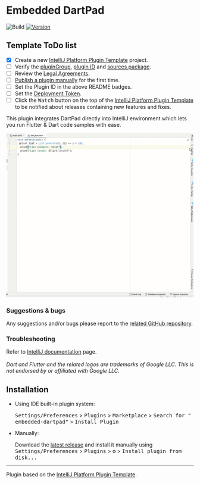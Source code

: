 # Embedded DartPad

![Build](https://github.com/mzdm/embedded-dartpad/workflows/Build/badge.svg)
[![Version](https://img.shields.io/jetbrains/plugin/v/com.github.mzdm.embedded_dartpad.svg)](https://plugins.jetbrains.com/plugin/com.github.mzdm.embedded_dartpad)

[comment]: <> ([![Downloads]&#40;https://img.shields.io/jetbrains/plugin/d/com.github.mzdm.embedded_dartpad.svg&#41;]&#40;https://plugins.jetbrains.com/plugin/com.github.mzdm.embedded_dartpad&#41;)

## Template ToDo list

- [x] Create a new [IntelliJ Platform Plugin Template][template] project.
- [ ] Verify the [pluginGroup](/gradle.properties), [plugin ID](/src/main/resources/META-INF/plugin.xml)
  and [sources package](/src/main/kotlin).
- [ ] Review the [Legal Agreements](https://plugins.jetbrains.com/docs/marketplace/legal-agreements.html).
- [ ] [Publish a plugin manually](https://plugins.jetbrains.com/docs/intellij/publishing-plugin.html?from=IJPluginTemplate)
  for the first time.
- [ ] Set the Plugin ID in the above README badges.
- [ ] Set the [Deployment Token](https://plugins.jetbrains.com/docs/marketplace/plugin-upload.html).
- [ ] Click the <kbd>Watch</kbd> button on the top of the [IntelliJ Platform Plugin Template][template] to be notified
  about releases containing new features and fixes.

<!-- Plugin description -->
<p>This plugin integrates DartPad directly into IntelliJ environment which lets you run Flutter &amp; 
Dart code samples with ease.</p>

<p align="center">
<img height="auto" width="700" src="previews/preview.gif" />
</p>

<h3 id="suggestions-bugs">Suggestions &amp; bugs</h3>
<p>Any suggestions and/or bugs please report to the <a href="https://github.com/mzdm/embedded-dartpad">related GitHub repository</a>.</p>

<h3 id="troubleshooting">Troubleshooting</h3>
<p>Refer to <a href="https://plugins.jetbrains.com/docs/intellij/jcef.html#enabling-jcef">IntelliJ documentation</a> page.
<br><br>
<em>Dart and Flutter and the related logos are trademarks of Google LLC. This is not endorsed by or affiliated with Google LLC.</em></p>
<!-- Plugin description end -->

## Installation

- Using IDE built-in plugin system:

  <kbd>Settings/Preferences</kbd> > <kbd>Plugins</kbd> > <kbd>Marketplace</kbd> > <kbd>Search for "
  embedded-dartpad"</kbd> >
  <kbd>Install Plugin</kbd>

- Manually:

  Download the [latest release](https://github.com/mzdm/embedded-dartpad/releases/latest) and install it manually using
  <kbd>Settings/Preferences</kbd> > <kbd>Plugins</kbd> > <kbd>⚙️</kbd> > <kbd>Install plugin from disk...</kbd>

---
Plugin based on the [IntelliJ Platform Plugin Template][template].

[template]: https://github.com/JetBrains/intellij-platform-plugin-template
